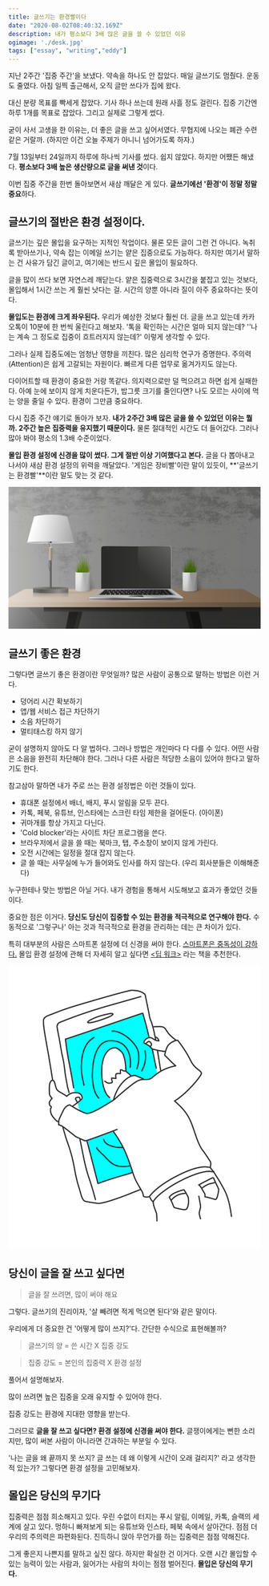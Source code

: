 ```yaml
---
title: 글쓰기는 환경빨이다
date: "2020-08-02T08:40:32.169Z"
description: 내가 평소보다 3배 많은 글을 쓸 수 있었던 이유
ogimage: './desk.jpg'
tags: ["essay", "writing","eddy"]
---
```



지난 2주간 '집중 주간'을 보냈다. 약속을 하나도 안 잡았다. 매일 글쓰기도 멈췄다. 운동도 줄였다. 아침 일찍 출근해서, 오직 글만 쓰다가 집에 왔다. 

대신 분량 목표를 빡세게 잡았다. 기사 하나 쓰는데 원래 사흘 정도 걸린다. 집중 기간엔 하루 1개를 목표로 잡았다. 그리고 실제로 그렇게 썼다.

굳이 사서 고생을 한 이유는, 더 좋은 글을 쓰고 싶어서였다. 무협지에 나오는 폐관 수련 같은 거랄까. (하지만 이건 오늘 주제가 아니니 넘어가도록 하자.)

7월 13일부터 24일까지 하루에 하나씩 기사를 썼다. 쉽지 않았다. 하지만 어쨌든 해냈다. **평소보다 3배 높은 생산량으로 글을 써낸 것**이다.

이번 집중 주간을 한번 돌아보면서 새삼 깨달은 게 있다. **글쓰기에선 '환경'이 정말 정말 중요**하다.



## 글쓰기의 절반은 환경 설정이다.

글쓰기는 깊은 몰입을 요구하는 지적인 작업이다. 물론 모든 글이 그런 건 아니다. 녹취록 받아쓰기나, 약속 잡는 이메일 쓰기는 얕은 집중으로도 가능하다. 하지만 여기서 말하는 건 사유가 담긴 글이고, 여기에는 반드시 깊은 몰입이 필요하다.

글을 많이 쓰다 보면 자연스레 깨닫는다. 얕은 집중력으로 3시간을 붙잡고 있는 것보다, 몰입해서 1시간 쓰는 게 훨씬 낫다는 걸. 시간의 양뿐 아니라 질이 아주 중요하다는 뜻이다.

**몰입도는 환경에 크게 좌우된다.** 우리가 예상한 것보다 훨씬 더. 글을 쓰고 있는데 카카오톡이 10분에 한 번씩 울린다고 해보자. '톡을 확인하는 시간은 얼마 되지 않는데? ''나는 계속 그 정도로 집중이 흐트러지지 않는데?' 이렇게 생각할 수 있다. 

그러나 실제 집중도에는 엄청난 영향을 끼친다. 많은 심리학 연구가 증명한다. 주의력(Attention)은 쉽게 고갈되는 자원이다. 빠르게 다른 업무로 옮겨가지도 않는다.

다이어트할 때 환경이 중요한 거랑 똑같다. 의지력으로만 덜 먹으려고 하면 쉽게 실패한다. 아예 눈에 보이지 않게 치운다든가, 밥그릇 크기를 줄인다면? 나도 모르는 사이에 먹는 양을 줄일 수 있다. 환경이 그만큼 중요하다.

다시 집중 주간 얘기로 돌아가 보자. **내가 2주간 3배 많은 글을 쓸 수 있었던 이유는 뭘까. 2주간 높은 집중력을 유지했기 때문이다.** 물론 절대적인 시간도 더 들어갔다. 그러나 많아 봐야 평소의 1.3배 수준이었다.

**몰입 환경 설정에 신경을 많이 썼다. 그게 절반 이상 기여했다고 본다.** 글을 다 뽑아내고 나서야 새삼 환경 설정의 위력을 깨달았다. '게임은 장비빨'이란 말이 있듯이, **'글쓰기는 환경빨'**이란 말도 맞는 것 같다.

![desk](./desk.jpg)



## 글쓰기 좋은 환경

그렇다면 글쓰기 좋은 환경이란 무엇일까? 많은 사람이 공통으로 말하는 방법은 이런 거다.

- 덩어리 시간 확보하기
- 앱/웹 서비스 접근 차단하기
- 소음 차단하기
- 멀티태스킹 하지 않기

굳이 설명하지 않아도 다 알 법하다. 그러나 방법은 개인마다 다 다를 수 있다. 어떤 사람은 소음을 완전히 차단해야 한다. 그러나 다른 사람은 적당한 소음이 있어야 한다고 말하기도 한다.

참고삼아 말하면 내가 주로 쓰는 환경 설정법은 이런 것들이 있다.

- 휴대폰 설정에서 배너, 배지, 푸시 알림을 모두 끈다.
- 카톡, 페북, 유튜브, 인스타에는 스크린 타임 제한을 걸어둔다. (아이폰)
- 귀마개를 항상 가지고 다닌다.
- 'Cold blocker'라는 사이트 차단 프로그램을 쓴다.
- 브라우저에서 글을 쓸 때는 북마크, 탭, 주소창이 보이지 않게 가린다.
- 오전 시간에는 일정을 절대 잡지 않는다.
- 글 쓸 때는 사무실에 누가 들어와도 인사를 하지 않는다. (우리 회사분들은 이해해준다)

누구한테나 맞는 방법은 아닐 거다. 내가 경험을 통해서 시도해보고 효과가 좋았던 것들이다.

중요한 점은 이거다. **당신도 당신이 집중할 수 있는 환경을 적극적으로 연구해야 한다.** 수동적으로 '그렇구나' 아는 것과 적극적으로 환경을 관리하는 데는 큰 차이가 있다. 

특히 대부분의 사람은 스마트폰 설정에 더 신경을 써야 한다. [스마트폰은 중독성이 강하다.](https://youtu.be/NUMa0QkPzns) 몰입 환경 설정에 관해 더 자세히 알고 싶다면 [<딥 워크>](http://www.yes24.com/Product/Goods/38286918) 라는 책을 추천한다.

![phone](./phone.jpg)

## 당신이 글을 잘 쓰고 싶다면

> 글을 잘 쓰려면, 많이 써야 해요

그렇다. 글쓰기의 진리이자, '살 빼려면 적게 먹으면 된다'와 같은 말이다.

우리에게 더 중요한 건 '어떻게 많이 쓰지?'다. 간단한 수식으로 표현해볼까?

> 글쓰기의 양 = 쓴 시간 X 집중 강도

> 집중 강도 = 본인의 집중력 X 환경 설정

풀어서 설명해보자. 

많이 쓰려면 높은 집중을 오래 유지할 수 있어야 한다.

집중 강도는 환경에 지대한 영향을 받는다.

그러므로 **글을 잘 쓰고 싶다면? 환경 설정에 신경을 써야 한다.** 글쟁이에게는 뻔한 소리지만, 많이 써본 사람이 아니라면 간과하는 부분일 수 있다.

'나는 글을 왜 끝까지 못 쓰지? 글 쓰는 데 왜 이렇게 시간이 오래 걸리지?' 라고 생각한 적 있는가? 그렇다면 환경 설정을 고민해보자.



## 몰입은 당신의 무기다

집중력은 점점 희소해지고 있다. 우린 수없이 터지는 푸시 알림, 이메일, 카톡, 슬랙의 세계에 살고 있다. 멍하니 빠져보게 되는 유튜브와 인스타, 페북 속에서 살아간다. 점점 더 우리의 주의력은 파편화된다. 진득하니 앉아 무언가를 하는 집중력은 점점 약해진다.

그게 좋은지 나쁜지를 말하고 싶진 않다. 하지만 확실한 건 이거다. 오랜 시간 몰입할 수 있는 능력이 있는 사람과, 잃어가는 사람의 차이는 점점 벌어진다. **몰입은 당신의 무기다.**

